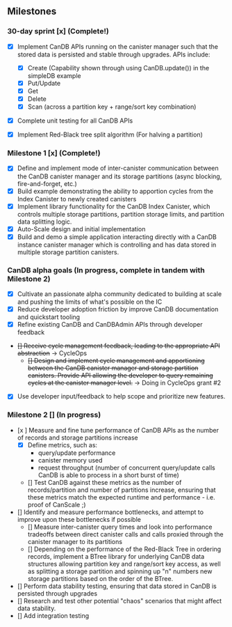 ## Milestones 

### 30-day sprint [x] (Complete!)

- [x] Implement CanDB APIs running on the canister manager such that the stored data is persisted and stable through upgrades. APIs include:
  - [x] Create (Capability shown through using CanDB.update()) in the simpleDB example
  - [x] Put/Update
  - [x] Get 
  - [x] Delete
  - [x] Scan (across a partition key + range/sort key combination)
- [x] Complete unit testing for all CanDB APIs
- [x] Implement Red-Black tree split algorithm (For halving a partition)


### Milestone 1 [x] (Complete!)
- [x] Define and implement mode of inter-canister communication between the CanDB canister manager and its storage partitions (async blocking, fire-and-forget, etc.)
- [x] Build example demonstrating the ability to apportion cycles from the Index Canister to newly created canisters
- [x] Implement library functionality for the CanDB Index Canister, which controls multiple storage partitions, partition storage limits, and partition data splitting logic.
- [x] Auto-Scale design and initial implementation
- [x] Build and demo a simple application interacting directly with a CanDB instance canister manager which is controlling and has data stored in multiple storage partition canisters.

### CanDB alpha goals (In progress, complete in tandem with Milestone 2)
- [x] Cultivate an passionate alpha community dedicated to building at scale and pushing the limits of what's possible on the IC
- [x] Reduce developer adoption friction by improve CanDB documentation and quickstart tooling
- [x] Refine existing CanDB and CanDBAdmin APIs through developer feedback
- ~~[] Receive cycle management feedback, leading to the appropriate API abstraction~~ -> CycleOps
  - ~~[] Design and implement cycle management and apportioning between the CanDB canister manager and storage partition canisters. Provide API allowing the developer to query remaining cycles at the canister manager level.~~ -> Doing in CycleOps grant #2
- [x] Use developer input/feedback to help scope and prioritize new features.

### Milestone 2 [] (In progress)
- [x ] Measure and fine tune performance of CanDB APIs as the number of records and storage partitions increase
  - [x] Define metrics, such as:
    - query/update performance
    - canister memory used
    - request throughput (number of concurrent query/update calls CanDB is able to process in a short burst of time)
  - [] Test CanDB against these metrics as the number of records/partition and number of partitions increase, ensuring that these metrics match the expected runtime and performance - i.e. proof of CanScale ;)
- [] Identify and measure performance bottlenecks, and attempt to improve upon these bottlenecks if possible
  - [] Measure inter-canister query times and look into performance tradeoffs between direct canister calls and calls proxied through the canister manager to its partitions
  - [] Depending on the performance of the Red-Black Tree in ordering records, implement a BTree library for underlying CanDB data structures allowing partition key and range/sort key access, as well as splitting a storage partition and spinning up "n" numbers new storage partitions based on the order of the BTree.
- [] Perform data stability testing, ensuring that data stored in CanDB is persisted through upgrades
- [] Research and test other potential "chaos" scenarios that might affect data stability.
- [] Add integration testing